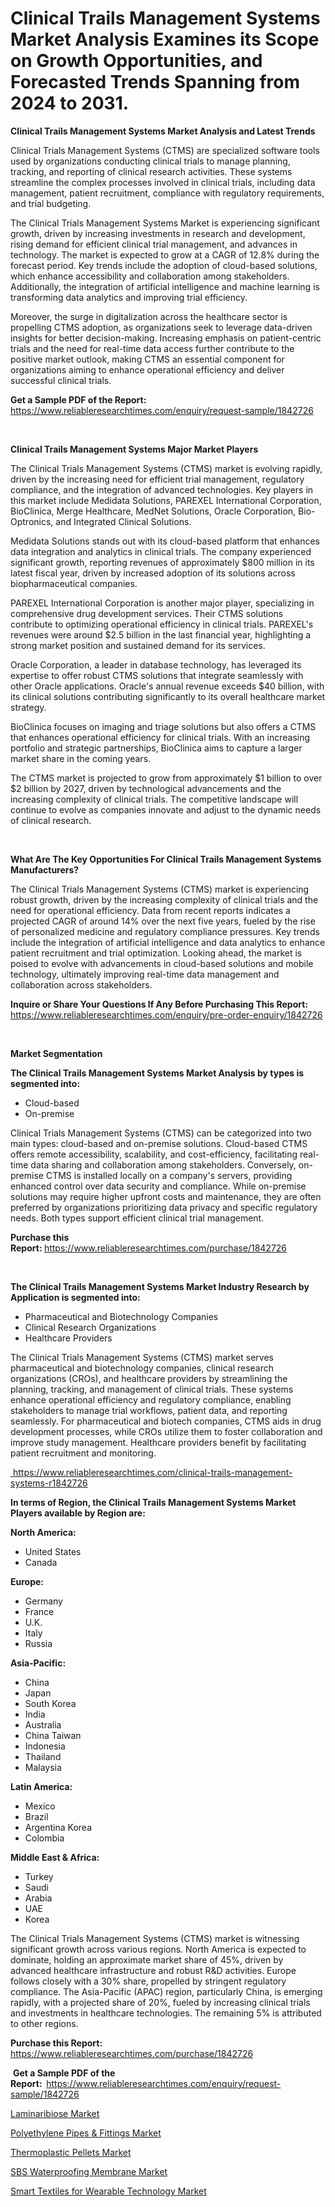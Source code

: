 <p><h1>Clinical Trails Management Systems Market Analysis Examines its Scope on Growth Opportunities, and Forecasted Trends Spanning from 2024 to 2031.</h1></p><p><strong>Clinical Trails Management Systems Market Analysis and Latest Trends</strong></p>
<p><p>Clinical Trials Management Systems (CTMS) are specialized software tools used by organizations conducting clinical trials to manage planning, tracking, and reporting of clinical research activities. These systems streamline the complex processes involved in clinical trials, including data management, patient recruitment, compliance with regulatory requirements, and trial budgeting.</p><p>The Clinical Trials Management Systems Market is experiencing significant growth, driven by increasing investments in research and development, rising demand for efficient clinical trial management, and advances in technology. The market is expected to grow at a CAGR of 12.8% during the forecast period. Key trends include the adoption of cloud-based solutions, which enhance accessibility and collaboration among stakeholders. Additionally, the integration of artificial intelligence and machine learning is transforming data analytics and improving trial efficiency.</p><p>Moreover, the surge in digitalization across the healthcare sector is propelling CTMS adoption, as organizations seek to leverage data-driven insights for better decision-making. Increasing emphasis on patient-centric trials and the need for real-time data access further contribute to the positive market outlook, making CTMS an essential component for organizations aiming to enhance operational efficiency and deliver successful clinical trials.</p></p>
<p><strong>Get a Sample PDF of the Report:&nbsp;</strong> <a href="https://www.reliableresearchtimes.com/enquiry/request-sample/1842726?utm_campaign=1424&utm_medium=2&utm_source=Github&utm_content=ia&utm_term=16102024&utm_id=clinical-trails-management-systems">https://www.reliableresearchtimes.com/enquiry/request-sample/1842726</a></p>
<p>&nbsp;</p>
<p><strong>Clinical Trails Management Systems Major Market Players</strong></p>
<p><p>The Clinical Trials Management Systems (CTMS) market is evolving rapidly, driven by the increasing need for efficient trial management, regulatory compliance, and the integration of advanced technologies. Key players in this market include Medidata Solutions, PAREXEL International Corporation, BioClinica, Merge Healthcare, MedNet Solutions, Oracle Corporation, Bio-Optronics, and Integrated Clinical Solutions.</p><p>Medidata Solutions stands out with its cloud-based platform that enhances data integration and analytics in clinical trials. The company experienced significant growth, reporting revenues of approximately $800 million in its latest fiscal year, driven by increased adoption of its solutions across biopharmaceutical companies. </p><p>PAREXEL International Corporation is another major player, specializing in comprehensive drug development services. Their CTMS solutions contribute to optimizing operational efficiency in clinical trials. PAREXEL's revenues were around $2.5 billion in the last financial year, highlighting a strong market position and sustained demand for its services.</p><p>Oracle Corporation, a leader in database technology, has leveraged its expertise to offer robust CTMS solutions that integrate seamlessly with other Oracle applications. Oracle's annual revenue exceeds $40 billion, with its clinical solutions contributing significantly to its overall healthcare market strategy.</p><p>BioClinica focuses on imaging and triage solutions but also offers a CTMS that enhances operational efficiency for clinical trials. With an increasing portfolio and strategic partnerships, BioClinica aims to capture a larger market share in the coming years.</p><p>The CTMS market is projected to grow from approximately $1 billion to over $2 billion by 2027, driven by technological advancements and the increasing complexity of clinical trials. The competitive landscape will continue to evolve as companies innovate and adjust to the dynamic needs of clinical research.</p></p>
<p>&nbsp;</p>
<p><strong>What Are The Key Opportunities For Clinical Trails Management Systems Manufacturers?</strong></p>
<p><p>The Clinical Trials Management Systems (CTMS) market is experiencing robust growth, driven by the increasing complexity of clinical trials and the need for operational efficiency. Data from recent reports indicates a projected CAGR of around 14% over the next five years, fueled by the rise of personalized medicine and regulatory compliance pressures. Key trends include the integration of artificial intelligence and data analytics to enhance patient recruitment and trial optimization. Looking ahead, the market is poised to evolve with advancements in cloud-based solutions and mobile technology, ultimately improving real-time data management and collaboration across stakeholders.</p></p>
<p><strong>Inquire or Share Your Questions If Any Before Purchasing This Report:</strong> <a href="https://www.reliableresearchtimes.com/enquiry/pre-order-enquiry/1842726?utm_campaign=1424&utm_medium=2&utm_source=Github&utm_content=ia&utm_term=16102024&utm_id=clinical-trails-management-systems">https://www.reliableresearchtimes.com/enquiry/pre-order-enquiry/1842726</a></p>
<p>&nbsp;</p>
<p><strong>Market Segmentation</strong></p>
<p><strong>The Clinical Trails Management Systems Market Analysis by types is segmented into:</strong></p>
<p><ul><li>Cloud-based</li><li>On-premise</li></ul></p>
<p><p>Clinical Trials Management Systems (CTMS) can be categorized into two main types: cloud-based and on-premise solutions. Cloud-based CTMS offers remote accessibility, scalability, and cost-efficiency, facilitating real-time data sharing and collaboration among stakeholders. Conversely, on-premise CTMS is installed locally on a company's servers, providing enhanced control over data security and compliance. While on-premise solutions may require higher upfront costs and maintenance, they are often preferred by organizations prioritizing data privacy and specific regulatory needs. Both types support efficient clinical trial management.</p></p>
<p><strong>Purchase this Report:&nbsp;</strong><a href="https://www.reliableresearchtimes.com/purchase/1842726?utm_campaign=1424&utm_medium=2&utm_source=Github&utm_content=ia&utm_term=16102024&utm_id=clinical-trails-management-systems">https://www.reliableresearchtimes.com/purchase/1842726</a></p>
<p>&nbsp;</p>
<p><strong>The Clinical Trails Management Systems Market Industry Research by Application is segmented into:</strong></p>
<p><ul><li>Pharmaceutical and Biotechnology Companies</li><li>Clinical Research Organizations</li><li>Healthcare Providers</li></ul></p>
<p><p>The Clinical Trials Management Systems (CTMS) market serves pharmaceutical and biotechnology companies, clinical research organizations (CROs), and healthcare providers by streamlining the planning, tracking, and management of clinical trials. These systems enhance operational efficiency and regulatory compliance, enabling stakeholders to manage trial workflows, patient data, and reporting seamlessly. For pharmaceutical and biotech companies, CTMS aids in drug development processes, while CROs utilize them to foster collaboration and improve study management. Healthcare providers benefit by facilitating patient recruitment and monitoring.</p></p>
<p><a href="https://www.reliableresearchtimes.com/clinical-trails-management-systems-r1842726?utm_campaign=1424&utm_medium=2&utm_source=Github&utm_content=ia&utm_term=16102024&utm_id=clinical-trails-management-systems">&nbsp;https://www.reliableresearchtimes.com/clinical-trails-management-systems-r1842726</a></p>
<p><strong>In terms of Region, the Clinical Trails Management Systems Market Players available by Region are:</strong></p>
<p>
    <p> <strong> North America: </strong>
        <ul>
            <li>United States</li>
            <li>Canada</li>
        </ul>
        </p> 
    <p> <strong> Europe: </strong>
        <ul>
            <li>Germany</li>
            <li>France</li>
            <li>U.K.</li>
            <li>Italy</li>
            <li>Russia</li>
        </ul>
        </p> 
    <p> <strong> Asia-Pacific: </strong>
        <ul>
            <li>China</li>
            <li>Japan</li>
            <li>South Korea</li>
            <li>India</li>
            <li>Australia</li>
            <li>China Taiwan</li>
            <li>Indonesia</li>
            <li>Thailand</li>
            <li>Malaysia</li>
        </ul>
        </p> 
    <p> <strong> Latin America: </strong>
        <ul>
            <li>Mexico</li>
            <li>Brazil</li>
            <li>Argentina Korea</li>
            <li>Colombia</li>
        </ul>
        </p> 
    <p> <strong> Middle East & Africa: </strong>
        <ul>
            <li>Turkey</li>
            <li>Saudi</li>
            <li>Arabia</li>
            <li>UAE</li>
            <li>Korea</li>
        </ul>
    </p>
    </p>
<p><p>The Clinical Trials Management Systems (CTMS) market is witnessing significant growth across various regions. North America is expected to dominate, holding an approximate market share of 45%, driven by advanced healthcare infrastructure and robust R&D activities. Europe follows closely with a 30% share, propelled by stringent regulatory compliance. The Asia-Pacific (APAC) region, particularly China, is emerging rapidly, with a projected share of 20%, fueled by increasing clinical trials and investments in healthcare technologies. The remaining 5% is attributed to other regions.</p></p>
<p><strong>Purchase this Report: </strong><a href="https://www.reliableresearchtimes.com/purchase/1842726?utm_campaign=1424&utm_medium=2&utm_source=Github&utm_content=ia&utm_term=16102024&utm_id=clinical-trails-management-systems">https://www.reliableresearchtimes.com/purchase/1842726</a></p>
<p>&nbsp;<strong>Get a Sample PDF of the Report:&nbsp;&nbsp;</strong><a href="https://www.reliableresearchtimes.com/enquiry/request-sample/1842726?utm_campaign=1424&utm_medium=2&utm_source=Github&utm_content=ia&utm_term=16102024&utm_id=clinical-trails-management-systems">https://www.reliableresearchtimes.com/enquiry/request-sample/1842726</a></p>
<p><strong></strong></p>
<p><p><a href="https://www.linkedin.com/pulse/laminaribiose-mosaic-piecing-together-global-market-dynamics-jyw1c?utm_campaign=1424&utm_medium=2&utm_source=Github&utm_content=ia&utm_term=16102024&utm_id=clinical-trails-management-systems">Laminaribiose Market</a></p><p><a href="https://www.linkedin.com/pulse/navigating-global-polyethylene-pipes-fittings-market-from-q8rkc?utm_campaign=1424&utm_medium=2&utm_source=Github&utm_content=ia&utm_term=16102024&utm_id=clinical-trails-management-systems">Polyethylene Pipes & Fittings Market</a></p><p><a href="https://www.linkedin.com/pulse/thermoplastic-pellets-market-trends-insights-type-application-xrbvc?utm_campaign=1424&utm_medium=2&utm_source=Github&utm_content=ia&utm_term=16102024&utm_id=clinical-trails-management-systems">Thermoplastic Pellets Market</a></p><p><a href="https://www.linkedin.com/pulse/investment-opportunities-sbs-waterproofing-membrane-sector-ecpac?utm_campaign=1424&utm_medium=2&utm_source=Github&utm_content=ia&utm_term=16102024&utm_id=clinical-trails-management-systems">SBS Waterproofing Membrane Market</a></p><p><a href="https://github.com/joannesouthgate/Market-Research-Report-List-5/blob/main/smart-textiles-for-wearable-technology-market.md?utm_campaign=1424&utm_medium=2&utm_source=Github&utm_content=ia&utm_term=16102024&utm_id=clinical-trails-management-systems">Smart Textiles for Wearable Technology Market</a></p></p>